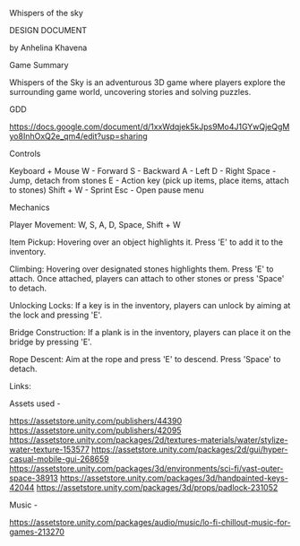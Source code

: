 Whispers of the sky 

DESIGN DOCUMENT

by Anhelina Khavena 


Game Summary

Whispers of the Sky is an adventurous 3D game where players explore the surrounding game world, uncovering stories and solving puzzles.

GDD

https://docs.google.com/document/d/1xxWdqjek5kJps9Mo4J1GYwQjeQgMyo8InhOxQ2e_qm4/edit?usp=sharing


Controls

Keyboard + Mouse
W - Forward
S - Backward
A - Left
D - Right
Space - Jump, detach from stones
E - Action key (pick up items, place items, attach to stones)
Shift + W - Sprint
Esc - Open pause menu



Mechanics

Player Movement: 
W, S, A, D, Space, Shift + W


Item Pickup: 
Hovering over an object highlights it. 
Press 'E' to add it to the inventory.


Climbing: 
Hovering over designated stones highlights them. 
Press 'E' to attach.
Once attached, players can attach to other stones or press 'Space' to detach.


Unlocking Locks: 
If a key is in the inventory, players can unlock by aiming at the lock and pressing 'E'.


Bridge Construction:
If a plank is in the inventory, players can place it on the bridge by pressing 'E'.


Rope Descent: 
Aim at the rope and press 'E' to descend. Press 'Space' to detach.



Links:

Assets used -

https://assetstore.unity.com/publishers/44390
https://assetstore.unity.com/publishers/42095
https://assetstore.unity.com/packages/2d/textures-materials/water/stylize-water-texture-153577
https://assetstore.unity.com/packages/2d/gui/hyper-casual-mobile-gui-268659
https://assetstore.unity.com/packages/3d/environments/sci-fi/vast-outer-space-38913
https://assetstore.unity.com/packages/3d/handpainted-keys-42044
https://assetstore.unity.com/packages/3d/props/padlock-231052

Music -

https://assetstore.unity.com/packages/audio/music/lo-fi-chillout-music-for-games-213270























